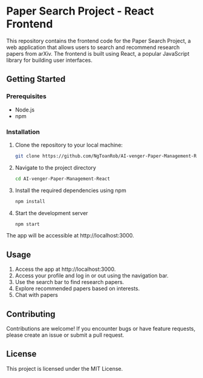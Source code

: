 # Paper Search Project - React Frontend

This repository contains the frontend code for the Paper Search Project, a web application that allows users to search and recommend research papers from arXiv. The frontend is built using React, a popular JavaScript library for building user interfaces.

## Getting Started

### Prerequisites

- Node.js
- npm 

### Installation

1. Clone the repository to your local machine:

   ```bash
   git clone https://github.com/NgToanRob/AI-venger-Paper-Management-React.git
2. Navigate to the project directory
    ```bash
   cd AI-venger-Paper-Management-React
3. Install the required dependencies using npm
    ```bash
   npm install
4. Start the development server
    ```bash
   npm start
The app will be accessible at http://localhost:3000.

## Usage

1. Access the app at http://localhost:3000.
2. Access your profile and log in or out using the navigation bar.
3. Use the search bar to find research papers.
4. Explore recommended papers based on interests.
5. Chat with papers

## Contributing

Contributions are welcome! If you encounter bugs or have feature requests, please create an issue or submit a pull request.

## License

This project is licensed under the MIT License. 

